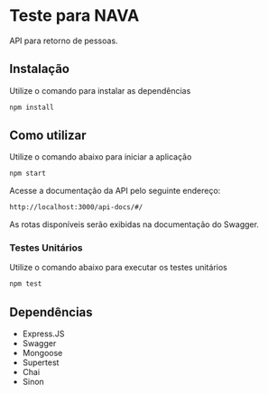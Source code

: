 # Teste para NAVA

API para retorno de pessoas.

## Instalação

Utilize o comando para instalar as dependências

```bash
npm install
```

## Como utilizar

Utilize o comando abaixo para iniciar a aplicação

```bash
npm start
```

Acesse a documentação da API pelo seguinte endereço:

```bash
http://localhost:3000/api-docs/#/
```
As rotas disponíveis serão exibidas na documentação do Swagger.

### Testes Unitários
Utilize o comando abaixo para executar os testes unitários

```bash
npm test
```

## Dependências

- Express.JS
- Swagger
- Mongoose
- Supertest
- Chai
- Sinon